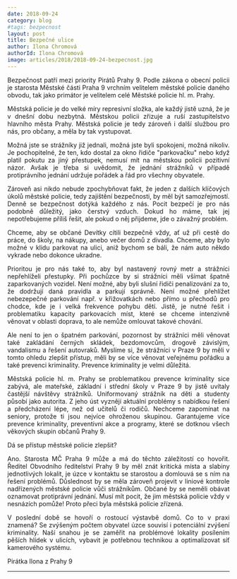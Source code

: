 ```yaml
---
date: 2018-09-24
category: blog
#tags: bezpecnost
layout: post
title: Bezpečné ulice
author: Ilona Chromová
authorId: Ilona Chromová
image: articles/2018/2018-09-24-bezpecnost.jpg
---
```

<p style='text-align: justify;'>
Bezpečnost patří mezi priority Pirátů Prahy 9. 
Podle zákona o obecní policii je starosta Městské části Praha 9 vrchním velitelem městské policie daného obvodu, tak jako primátor je velitelem celé Městské policie hl. m. Prahy. 
</p><p style='text-align: justify;'>
Městská policie je do velké míry represivní složka, ale každý jistě uzná, že je v dnešní dobu nezbytná. Městskou policii zřizuje a ruší zastupitelstvo hlavního města Prahy. Městská policie je tedy zároveň i další službou pro nás, pro občany, a měla by tak vystupovat. 
</p><p style='text-align: justify;'>
Možná jste se strážníky již jednali, možná jste byli spokojeni, možná nikoliv. Je pochopitelné, že ten, kdo dostal za okno řidiče "parkovačku" nebo když platil pokutu za jiný přestupek, nemusí mít na městskou policii pozitivní názor. Avšak je třeba si uvědomit, že jednání strážníků v případě protiprávního jednání udržuje pořádek a řád pro všechny obyvatele. 
</p><p style='text-align: justify;'>
Zároveň asi nikdo nebude zpochybňovat fakt, že jeden z dalších klíčových úkolů městské policie, tedy zajištění bezpečnosti, by měl být samozřejmostí. Denně se bezpečnost dotýká každého z nás. Pocit bezpečí je pro nás podobně důležitý, jako čerstvý vzduch. Dokud ho máme, tak jej nepotřebujeme příliš řešit, ale pokud o něj přijdeme, jde o závažný problém. 
</p><p style='text-align: justify;'>
Chceme, aby se občané Devítky cítili bezpečně vždy, ať už při cestě do práce, do školy, na nákupy, anebo večer domů z divadla. Chceme, aby bylo možné v klidu parkovat na ulici, aniž bychom se báli, že nám auto někdo vykrade nebo dokonce ukradne. 
</p><p style='text-align: justify;'>
Prioritou je pro nás také to, aby byl nastavený rovný metr a strážníci nepřehlíželi přestupky. Při pochůzce by si strážníci měli všímat špatně zaparkovaných vozidel. Není možné, aby byli slušní řidiči penalizování za to, že dodržují daná pravidla a parkují správně. Není možné přehlížet nebezepečné parkování např. v křižovatkách nebo přímo u přechodů pro chodce, kde je i velká frekvence pohybu dětí. Jistě, je nutné řešit i problematiku kapacity parkovacích míst, které se chceme intenzivně věnovat v oblasti doprava, to ale nemůže omlouvat takové chování.
</p><p style='text-align: justify;'>
Ale není to jen o špatném parkování, pozornost by strážníci měli věnovat také zakládání černých skládek, bezdomovcům, drogově závislým, vandalismu a řešení autovraků. Myslíme si, že strážníci v Praze 9 by měli v tomto ohledu zlepšit přístup, měli by se více věnovat veřejnému pořádku a také prevenci kriminality. 
Prevence kriminality je velmi důležitá. 
</p><p style='text-align: justify;'>
Městská policie hl. m. Prahy se problematikou prevence kriminality sice zabývá, ale mateřské, základní i střední školy v Praze 9 by jistě uvítaly častější návštěvy strážníků. Uniformovaný strážník na děti a studenty působí jako autorita. Z jeho úst vyznějí aktuální problémy s nabídkou řešení a předcházení lépe, než od učitelů či rodičů. Nechceme zapomínat na seniory, protože ti jsou nejvíce ohroženou skupinou. Garantujeme více prevence kriminality, preventivní akce a programy, které se dotknou všech věkových skupin občanů Prahy 9.
</p><p style='text-align: justify;'>
Dá se přístup městské policie zlepšit?
</p><p style='text-align: justify;'>
Ano. Starosta MČ Praha 9 může a má do těchto záležitostí co hovořit. Ředitel Obvodního ředitelství Prahy 9 by měl znát kritická místa a slabiny jednotlivých lokalit, je úzce v kontaktu se starostou a domlouvá se s ním na řešení problémů. Důslednost by se měla zároveň projevit v liniové kontrole nadřízených městské policie vůči strážníkům. Občané by se neměli obávat oznamovat protiprávní jednání. Musí mít pocit, že jim městská policie vždy v nesnázích pomůže! Proto přeci byla městská policie zřízená.
</p><p style='text-align: justify;'>
V poslední době se hovoří o rostoucí výstavbě domů. Co to v praxi znamená? Se zvýšeným počtem obyvatel úzce souvisí i potenciální zvýšení kriminality. Naší snahou je se zaměřit na problémové lokality posílením pěších hlídek v ulicích, vybavit je potřebnou technikou a optimalizovat síť kamerového systému. 
</p><p style='text-align: justify;'>
Pirátka Ilona z Prahy 9
</p>

---
